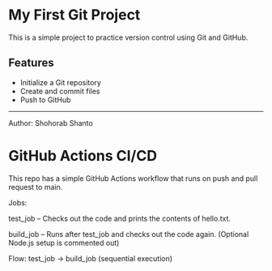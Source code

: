 # My First Git Project

This is a simple project to practice version control using Git and GitHub.

## Features
- Initialize a Git repository
- Create and commit files
- Push to GitHub

---

Author: Shohorab Shanto

# GitHub Actions CI/CD
This repo has a simple GitHub Actions workflow that runs on push and pull request to main.

Jobs:

test_job – Checks out the code and prints the contents of hello.txt.

build_job – Runs after test_job and checks out the code again.
(Optional Node.js setup is commented out)

Flow:
test_job → build_job (sequential execution)
